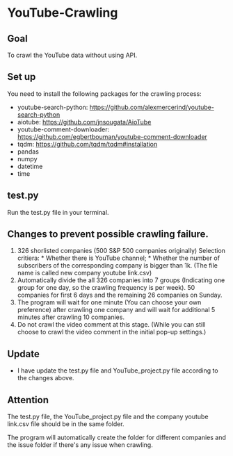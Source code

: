 # YouTube-Crawling

## Goal
To crawl the YouTube data without using API.

## Set up
You need to install the following packages for the crawling process:
- youtube-search-python: https://github.com/alexmercerind/youtube-search-python
- aiotube: https://github.com/jnsougata/AioTube
- youtube-comment-downloader: https://github.com/egbertbouman/youtube-comment-downloader
- tqdm: https://github.com/tqdm/tqdm#installation
- pandas
- numpy
- datetime
- time

## test.py
Run the test.py file in your terminal.

## Changes to prevent possible crawling failure.
1. 326 shorlisted companies (500 S&P 500 companies originally) Selection critiera: * Whether there is YouTube channel; * Whether the number of subscribers of the corresponding company is bigger than 1k. (The file name is called new company youtube link.csv)
2. Automatically divide the all 326 companies into 7 groups (Indicating one group for one day, so the crawling frequency is per week). 50 companies for first 6 days and the remaining 26 companies on Sunday.
3. The program will wait for one minute (You can choose your own preference) after crawling one company and will wait for additional 5 minutes after crawling 10 companies.
4. Do not crawl the video comment at this stage. (While you can still choose to crawl the video comment in the initial pop-up settings.)

## Update
- I have update the test.py file and YouTube_project.py file according to the changes above.

## Attention
The test.py file, the YouTube_project.py file and the company youtube link.csv file should be in the same folder.

The program will automatically create the folder for different companies and the issue folder if there's any issue when crawling.
